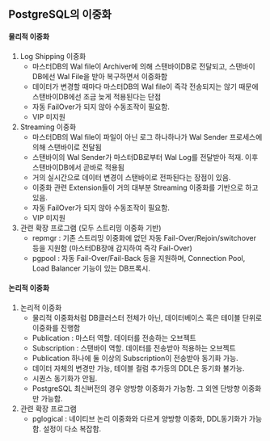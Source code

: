 ## PostgreSQL의 이중화

#### 물리적 이중화

1. Log Shipping 이중화
   - 마스터DB의 Wal file이 Archiver에 의해 스탠바이DB로 전달되고, 스탠바이DB에선 Wal File을 받아 복구하면서 이중화함
   - 데이터가 변경할 때마다 마스터DB의 Wal file이 즉각 전송되지는 않기 때문에 스탠바이DB에선 조금 늦게 적용된다는 단점
   - 자동 FailOver가 되지 않아 수동조작이 필요함.
   - VIP 미지원
2. Streaming 이중화
   - 마스터DB의 Wal file이 파일이 아닌 로그 하나하나가 Wal Sender 프로세스에 의해 스탠바이로 전달됨
   - 스탠바이의 Wal Sender가 마스터DB로부터 Wal Log를 전달받아 적재. 이후 스탠바이DB에서 곧바로 적용됨
   - 거의 실시간으로 데이터 변경이 스탠바이로 전파된다는 장점이 있음.
   - 이중화 관련 Extension들이 거의 대부분 Streaming 이중화를 기반으로 하고 있음.
   - 자동 FailOver가 되지 않아 수동조작이 필요함.
   - VIP 미지원
3. 관련 확장 프로그램 (모두 스트리밍 이중화 기반)
   - repmgr : 기존 스트리밍 이중화에 없던 자동 Fail-Over/Rejoin/switchover 등을 지원함 (마스터DB장애 감지하여 즉각 Fail-Over)
   - pgpool : 자동 Fail-Over/Fail-Back 등을 지원하며, Connection Pool, Load Balancer 기능이 있는 DB프록시.
  
  #### 논리적 이중화
  1. 논리적 이중화
     - 물리적 이중화처럼 DB클러스터 전체가 아닌, 데이터베이스 혹은 테이블 단위로 이중화를 진행함
     - Publication : 마스터 역할. 데이터를 전송하는 오브젝트
     - Subscription : 스탠바이 역할. 데이터를 전송받아 적용하는 오브젝트
     - Publication 하나에 둘 이상의 Subscription이 전송받아 동기화 가능.
     - 데이터 자체의 변경만 가능, 테이블 컬럼 추가등의 DDL은 동기화 불가능.
     - 시퀀스 동기화가 안됨.
     - PostgreSQL 최신버전의 경우 양방향 이중화가 가능함. 그 외엔 단방향 이중화만 가능함.
  2. 관련 확장 프로그램
     - pglogical : 네이티브 논리 이중화와 다르게 양방향 이중화, DDL동기화가 가능함. 설정이 다소 복잡함.
